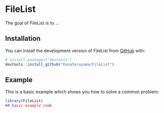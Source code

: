 
# FileList

<!-- badges: start -->
<!-- badges: end -->

The goal of FileList is to ...

## Installation

You can install the development version of FileList from [GitHub](https://github.com/) with:

``` r
# install.packages("devtools")
devtools::install_github("KanaTerayama/FileList")
```

## Example

This is a basic example which shows you how to solve a common problem:

``` r
library(FileList)
## basic example code
```

